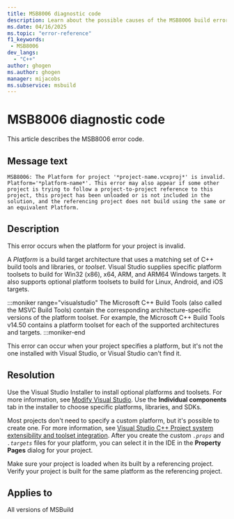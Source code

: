 ```yaml
---
title: MSB8006 diagnostic code
description: Learn about the possible causes of the MSB8006 build error and get troubleshooting tips.
ms.date: 04/16/2025
ms.topic: "error-reference"
f1_keywords:
 - MSB8006
dev_langs:
  - "C++"
author: ghogen
ms.author: ghogen
manager: mijacobs
ms.subservice: msbuild
---
```

# MSB8006 diagnostic code

<!-- :::ErrorDefinitionDescription::: -->
<!-- :::editable-content name="introDescription"::: -->
This article describes the MSB8006 error code.
<!-- :::editable-content-end::: -->

## Message text

`MSB8006: The Platform for project '*project-name.vcxproj*' is invalid.  Platform='*platform-name*'. This error may also appear if some other project is trying to follow a project-to-project reference to this project, this project has been unloaded or is not included in the solution, and the referencing project does not build using the same or an equivalent Platform.`

<!-- :::editable-content name="postOutputDescription"::: -->
## Description

This error occurs when the platform for your project is invalid.

A *Platform* is a build target architecture that uses a matching set of C++ build tools and libraries, or *toolset*. Visual Studio supplies specific platform toolsets to build for Win32 (x86), x64, ARM, and ARM64 Windows targets. It also supports optional platform toolsets to build for Linux, Android, and iOS targets.

:::moniker range="visualstudio"
The Microsoft C++ Build Tools (also called the MSVC Build Tools) contain the corresponding architecture-specific versions of the platform toolset. For example, the Microsoft C++ Build Tools v14.50 contains a platform toolset for each of the supported architectures and targets.
:::moniker-end

This error can occur when your project specifies a platform, but it's not the one installed with Visual Studio, or Visual Studio can't find it.  

## Resolution

Use the Visual Studio Installer to install optional platforms and toolsets. For more information, see [Modify Visual Studio](../../install/modify-visual-studio.md). Use the **Individual components** tab in the installer to choose specific platforms, libraries, and SDKs.

Most projects don't need to specify a custom platform, but it's possible to create one. For more information, see [Visual Studio C++ Project system extensibility and toolset integration](../../extensibility/visual-cpp-project-extensibility.md). After you create the custom *`.props`* and *`.targets`* files for your platform, you can select it in the IDE in the **Property Pages** dialog for your project. 

Make sure your project is loaded when its built by a referencing project. Verify your project is built for the same platform as the referencing project.
<!-- :::editable-content-end::: -->
<!-- :::ErrorDefinitionDescription-end::: -->

## Applies to

All versions of MSBuild